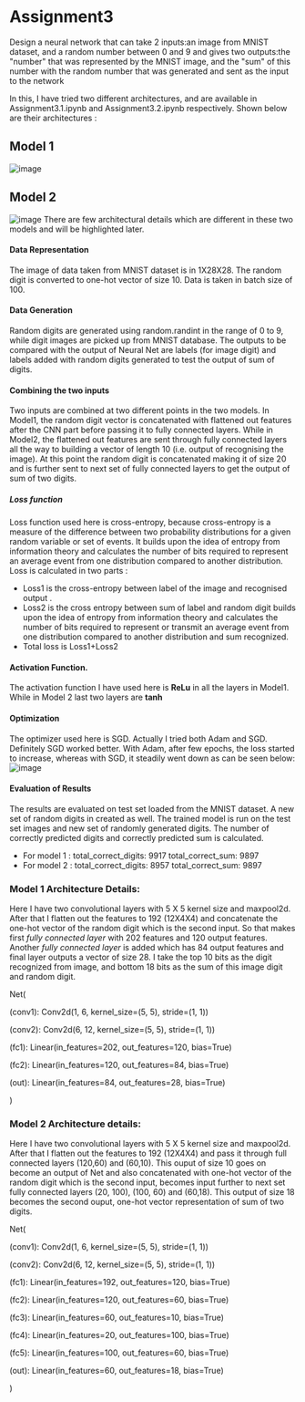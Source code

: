 # Assignment3
Design a neural network that can take 2 inputs:an image from MNIST dataset, and a random number between 0 and 9 and gives two outputs:the "number" that was represented by the MNIST image, and the "sum" of this number with the random number that was generated and sent as the input to the network

In this, I have tried two different architectures, and are available in Assignment3.1.ipynb and Assignment3.2.ipynb respectively. Shown below are their architectures :

## Model 1
![image](https://user-images.githubusercontent.com/82941475/119137853-e36a0380-ba5e-11eb-85f7-76180683f72a.png)
## Model 2
![image](https://user-images.githubusercontent.com/82941475/119137983-02689580-ba5f-11eb-920e-1d41354c3432.png)
There are few architectural details which are different in these two models and will be highlighted later.
#### Data Representation
The image of data taken from MNIST dataset is in 1X28X28. The random digit is converted to one-hot vector of size 10. Data is taken in batch size of 100. 
#### Data Generation
Random digits are generated using random.randint in the range of 0 to 9, while digit images are picked up from MNIST database.
The outputs to be compared with the output of Neural Net are labels (for image digit) and labels added with random digits generated to test the output of sum of digits.
#### Combining the two inputs
Two inputs are combined at two different points in the two models. In Model1, the random digit vector is concatenated with flattened out features after the CNN part before passing it to fully connected layers. While in Model2, the flattened out features are sent through fully connected layers all the way to building a vector of length 10 (i.e. output of recognising the image). At this point the random digit is concatenated making it of size 20 and is further sent to next set of fully connected layers to get the output of sum of two digits.
##### Loss function
Loss function used here is cross-entropy, because cross-entropy is a measure of the difference between two probability distributions for a given random variable or set of events.  It builds upon the idea of entropy from information theory and calculates the number of bits required to represent an average event from one distribution compared to another distribution. Loss is calculated in two parts : 
* Loss1 is the cross-entropy between label of the image and recognised output .
* Loss2 is the cross entropy between sum of label and random digit builds upon the idea of entropy from information theory and calculates the number of bits required to represent or transmit an average event from one distribution compared to another distribution and sum recognized.
* Total loss is Loss1+Loss2
#### Activation Function.
The activation function I have used here is **ReLu** in all the layers in Model1. While in Model 2 last two layers are **tanh** 

#### Optimization
The optimizer used here is SGD. Actually I tried both Adam and SGD. Definitely SGD worked better. With Adam, after few epochs, the loss started to increase, whereas with SGD, it steadily went down as can be seen below:
![image](https://user-images.githubusercontent.com/82941475/119106424-f91a0180-ba3b-11eb-87d2-2468ef12ed7c.png)


#### Evaluation of Results
The results are evaluated on test set loaded from the MNIST dataset. A new set of random digits in created as well. The trained model is run on the test set images and new set of randomly generated digits. The number of correctly predicted digits and correctly predicted sum is calculated.
* For model 1 : total_correct_digits:  9917 total_correct_sum:  9897
* For model 2 : total_correct_digits:  8957 total_correct_sum:  9897

### Model 1 Architecture Details:

Here I have two convolutional layers with 5 X 5 kernel size and maxpool2d. After that I flatten out the features to 192 (12X4X4) and 
concatenate the one-hot vector of the random digit which is the second input. So that makes first *fully connected layer* with 202 features and 
120 output features. Another *fully connected layer* is added which has 84 output features and final layer outputs a vector of size 28. 
I take the top 10 bits as the  digit recognized from image, and bottom 18 bits as the sum of this image digit and random digit.
<p>Net(</p>
 <p> (conv1): Conv2d(1, 6, kernel_size=(5, 5), stride=(1, 1))</p>
  <p>  (conv2): Conv2d(6, 12, kernel_size=(5, 5), stride=(1, 1)) </p>
  <p>  (fc1): Linear(in_features=202, out_features=120, bias=True) </p>
  <p>  (fc2): Linear(in_features=120, out_features=84, bias=True) </p>
  <p>  (out): Linear(in_features=84, out_features=28, bias=True)</p>
<p>)</p>

### Model 2 Architecture details:
Here I have two convolutional layers with 5 X 5 kernel size and maxpool2d. After that I flatten out the features to 192 (12X4X4) and pass it through full connected layers (120,60) and (60,10). This ouput of size 10 goes on become an output of Net and also concatenated with one-hot vector of the random digit which is the second input, becomes input further to next set fully connected layers (20, 100), (100, 60) and (60,18). This output of size 18 becomes the second ouput, one-hot vector representation of sum of two digits.
 <p> Net(
 <p>   (conv1): Conv2d(1, 6, kernel_size=(5, 5), stride=(1, 1)) </p>
 <p> (conv2): Conv2d(6, 12, kernel_size=(5, 5), stride=(1, 1))</p>
  <p>  (fc1): Linear(in_features=192, out_features=120, bias=True)</p>
  <p> (fc2): Linear(in_features=120, out_features=60, bias=True)</p>
  <p> (fc3): Linear(in_features=60, out_features=10, bias=True)</p>
   <p> (fc4): Linear(in_features=20, out_features=100, bias=True)</p>
   <p> (fc5): Linear(in_features=100, out_features=60, bias=True)</p>
   <p> (out): Linear(in_features=60, out_features=18, bias=True)</p>
)

